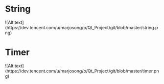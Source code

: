 <h1>String</h1>
![Alt text](https://dev.tencent.com/u/marjosong/p/Qt_Project/git/blob/master/string.png)


<h1>Timer</h1>
![Alt text](https://dev.tencent.com/u/marjosong/p/Qt_Project/git/blob/master/timer.png)